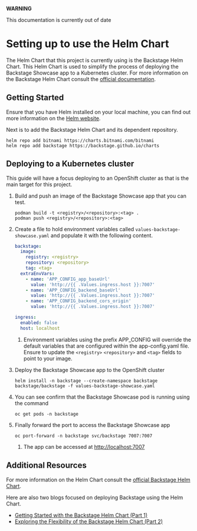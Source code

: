 **WARNING**

This documentation is currently out of date

# Setting up to use the Helm Chart

The Helm Chart that this project is currently using is the Backstage Helm Chart. This Helm Chart is used to simplify the process of deploying the Backstage Showcase app to a Kubernetes cluster. For more information on the Backstage Helm Chart consult the [official documentation](https://github.com/backstage/charts).

## Getting Started

Ensure that you have Helm installed on your local machine, you can find out more information on the [Helm website](https://helm.sh/docs/intro/install/).

Next is to add the Backstage Helm Chart and its dependent repository.

```shell
helm repo add bitnami https://charts.bitnami.com/bitnami
helm repo add backstage https://backstage.github.io/charts
```

## Deploying to a Kubernetes cluster

This guide will have a focus deploying to an OpenShift cluster as that is the main target for this project.

1. Build and push an image of the Backstage Showcase app that you can test.

   ```shell
   podman build -t <registry>/<repository>:<tag> .
   podman push <registry>/<repository>:<tag>
   ```

2. Create a file to hold environment variables called `values-backstage-showcase.yaml` and populate it with the following content.

   ```yaml
   backstage:
     image:
       registry: <registry>
       repository: <repository>
       tag: <tag>
     extraEnvVars:
       - name: 'APP_CONFIG_app_baseUrl'
         value: 'http://{{ .Values.ingress.host }}:7007'
       - name: 'APP_CONFIG_backend_baseUrl'
         value: 'http://{{ .Values.ingress.host }}:7007'
       - name: 'APP_CONFIG_backend_cors_origin'
         value: 'http://{{ .Values.ingress.host }}:7007'

   ingress:
     enabled: false
     host: localhost
   ```

   1. Environment variables using the prefix APP_CONFIG will override the default variables that are configured within the app-config.yaml file. Ensure to update the `<registry>` `<repository>` and `<tag>` fields to point to your image.

3. Deploy the Backstage Showcase app to the OpenShift cluster

   ```shell
   helm install -n backstage --create-namespace backstage backstage/backstage -f values-backstage-showcase.yaml
   ```

4. You can see confirm that the Backstage Showcase pod is running using the command

   ```shell
   oc get pods -n backstage
   ```

5. Finally forward the port to access the Backstage Showcase app

   ```shell
   oc port-forward -n backstage svc/backstage 7007:7007
   ```

   1. The app can be accessed at <http://localhost:7007>

## Additional Resources

For more information on the Helm Chart consult the [official Backstage Helm Chart](https://github.com/backstage/charts).

Here are also two blogs focused on deploying Backstage using the Helm Chart.

- [Getting Started with the Backstage Helm Chart (Part 1)](https://janus-idp.io/blog/getting-started-with-the-backstage-helm-chart-part-1)
- [Exploring the Flexibility of the Backstage Helm Chart (Part 2)](https://janus-idp.io/blog/exploring-the-flexibility-of-the-backstage-helm-chart-part-2)

